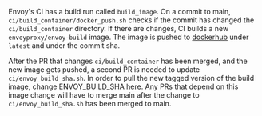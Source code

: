 Envoy's CI has a build run called `build_image`. On a commit to main, `ci/build_container/docker_push.sh`
checks if the commit has changed the `ci/build_container` directory. If there are changes, CI builds a new `envoyproxy/envoy-build`
image. The image is pushed to [dockerhub](https://hub.docker.com/r/envoyproxy/envoy-build/tags/) under `latest` and under the commit sha.

After the PR that changes `ci/build_container` has been merged, and the new image gets pushed,
a second PR is needed to update `ci/envoy_build_sha.sh`. In order to pull the new tagged version of
the build image, change ENVOY_BUILD_SHA [here](https://github.com/envoyproxy/envoy/blob/main/ci/envoy_build_sha.sh).
Any PRs that depend on this image change will have to merge main after the change to `ci/envoy_build_sha.sh` has been merged to main.
